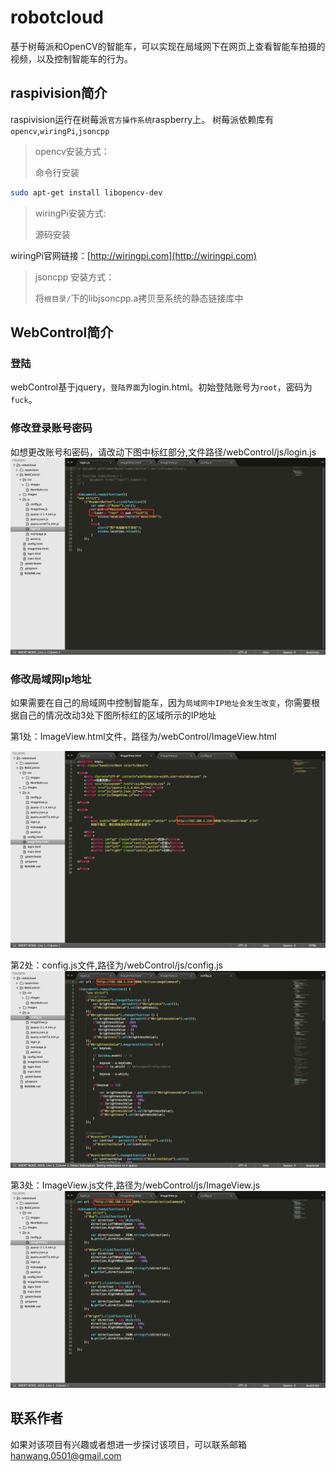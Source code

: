 # robotcloud
基于树莓派和OpenCV的智能车，可以实现在局域网下在网页上查看智能车拍摄的视频，以及控制智能车的行为。

## raspivision简介

raspivision运行在树莓派`官方操作系统`raspberry上。
树莓派依赖库有`opencv`,`wiringPi`,`jsoncpp`

> opencv安装方式： 
> 
> 命令行安装

```bash
sudo apt-get install libopencv-dev
```

>wiringPi安装方式:	
>
>源码安装

wiringPi官网链接：[http://wiringpi.com](http://wiringpi.com)

>jsoncpp 安装方式： 
>
>将`根目录/`下的libjsoncpp.a拷贝至系统的静态链接库中

##  WebControl简介

### 登陆

webControl基于jquery，`登陆界面`为login.html。初始登陆账号为`root`，密码为`fuck`。

### 修改登录账号密码

如想更改账号和密码，请改动下图中标红部分,文件路径/webControl/js/login.js
![登陆代码](./images/login.png)

### 修改局域网Ip地址
如果需要在自己的局域网中控制智能车，因为`局域网中IP地址会发生改变`，你需要根据自己的情况改动3处下图所标红的区域所示的IP地址

第1处：ImageView.html文件，路径为/webControl/ImageView.html

![imageViewHtml](./images/ImageViewHtml.png)

第2处：config.js文件,路径为/webControl/js/config.js
![config](./images/config.png)

第3处：ImageView.js文件,路径为/webControl/js/ImageView.js
![ImageViewJs](./images/ImageViewJs.png)

## 联系作者

如果对该项目有兴趣或者想进一步探讨该项目，可以联系邮箱[hanwang.0501@gmail.com](mailto:hanwang.0501@gmail.com)
